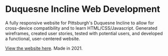 # Duquesne Incline Web Development
A fully responsive website for Pittsburgh's Duquesne Incline to allow for cross-device compatibility and to learn HTML/CSS/Javascript. Generated wireframes, created user stories, tested with potential users, and developed a functional, user-centered website.


[View the website here](https://shenpeg.github.io/DuquesneIncline/). Made in 2021.
